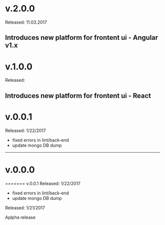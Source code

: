 v.2.0.0
=======
Released: 11.03.2017 

Introduces new platform for frontent ui - Angular v1.x
-----------------------------------------

v.1.0.0
=======
Released: 

Introduces new platform for frontent ui - React
-----------------------------------------

v.0.0.1
=======
Released: 1/22/2017


- fixed errors in lint/back-end
- update mongo DB dump
-----------------------------------------

v.0.0.0
=======
=======
v.0.0.1
Released: 1/22/2017

- fixed errors in lint/back-end
- update mongo DB dump


Released: 1/21/2017

Aplpha release